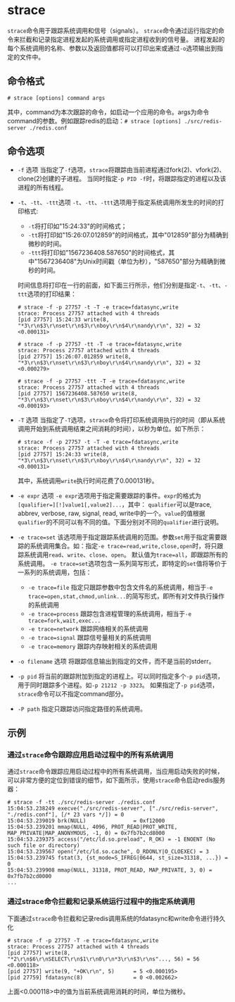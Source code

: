 # strace
`strace`命令用于跟踪系统调用和信号（signals）。
`strace`命令通过运行指定的命令来拦截和记录指定进程发起的系统调用或指定进程收到的信号量。
进程发起的每个系统调用的名称、参数以及返回值都将可以打印出来或通过`-o`选项输出到指定的文件中。

## 命令格式
```
# strace [options] command args
```
其中，command为本次跟踪的命令，如启动一个应用的命令。args为命令command的参数。例如跟踪redis的启动：`# strace [options] ./src/redis-server ./redis.conf`

## 命令选项

+ `-f` 选项
    当指定了`-f`选项，`strace`将跟踪由当前进程通过fork(2)、vfork(2)、clone(2)创建的子进程。
    当同时指定`-p PID -f`时，将跟踪指定的进程以及该进程的所有线程。
+ `-t`、`-tt`、`-ttt`选项
    `-t`、`-tt`、`-ttt`选项用于指定系统调用所发生的时间的打印格式:
    - `-t`将打印如"15:24:33"的时间格式；
    - `-tt`将打印如"15:26:07.012859"的时间格式，其中"012859"部分为精确到微秒的时间。
    - `-ttt`将打印如"1567236408.587650"的时间格式，其中"1567236408"为Unix时间戳（单位为秒），"587650"部分为精确到微秒的时间。

    时间信息将打印在一行的前面，如下面三行所示，他们分别是指定`-t`、`-tt`、`-ttt`选项的打印结果：
    ```
    # strace -f -p 27757 -t -T -e trace=fdatasync,write
    strace: Process 27757 attached with 4 threads
    [pid 27757] 15:24:33 write(8, "*3\r\n$3\r\nset\r\n$3\r\nboy\r\n$4\r\nandy\r\n", 32) = 32 <0.000131>

    # strace -f -p 27757 -tt -T -e trace=fdatasync,write
    strace: Process 27757 attached with 4 threads
    [pid 27757] 15:26:07.012859 write(8, "*3\r\n$3\r\nset\r\n$3\r\nboy\r\n$4\r\nandy\r\n", 32) = 32 <0.000279>

    # strace -f -p 27757 -ttt -T -e trace=fdatasync,write
    strace: Process 27757 attached with 4 threads
    [pid 27757] 1567236408.587650 write(8, "*3\r\n$3\r\nset\r\n$3\r\nboy\r\n$4\r\nandy\r\n", 32) = 32 <0.000193>
    ```
+ `-T` 选项
    当指定了`-T`选项，`strace`命令将打印系统调用执行的时间（即从系统调用开始到系统调用结束之间消耗的时间），以秒为单位。如下所示：
    ```
    # strace -f -p 27757 -t -T -e trace=fdatasync,write
    strace: Process 27757 attached with 4 threads
    [pid 27757] 15:24:33 write(8, "*3\r\n$3\r\nset\r\n$3\r\nboy\r\n$4\r\nandy\r\n", 32) = 32 <0.000131>
    ```
    其中，系统调用`write`执行时间花费了0.000131秒。
+ `-e expr` 选项
    `-e expr`选项用于指定需要跟踪的事件。`expr`的格式为`[qualifier=][!]value1[,value2]...`，其中：
    `qualifier`可以是trace, abbrev, verbose, raw, signal, read, write中的一个。`value`的值根据`qualifier`的不同可以有不同的值。下面分别对不同的`qualifier`进行说明。
+ `-e trace=set`
    该选项用于指定跟踪系统调用的范围。参数`set`用于指定需要跟踪的系统调用集合。如：指定`-e trace=read,write,close,open`时，将只跟踪系统调用`read`、`write`、`close`、`open`。
    默认值为`trace=all`，即跟踪所有的系统调用。
    `-e trace=set`选项包含一系列简写形式，即特定的`set`值将等价于一系列的系统调用，包括：
    - `-e trace=file`
        指定只跟踪参数中包含文件名的系统调用，相当于`-e trace=open,stat,chmod,unlink...`的简写形式，即所有对文件执行操作的系统调用
    - `-e trace=process`
        跟踪包含进程管理的系统调用，相当于`-e trace=fork,wait,exec...`
    - `-e trace=network`
        跟踪网络相关的系统调用
    - `-e trace=signal`
        跟踪信号量相关的系统调用
    - `-e trace=memory`
        跟踪内存映射相关的系统调用
+ `-o filename` 选项
    将跟踪信息输出到指定的文件，而不是当前的stderr。
+ `-p pid`
    将当前的跟踪附加到指定的进程上。可以同时指定多个`-p pid`选项，用于同时跟踪多个进程。如`-p 21212 -p 3323`。
    如果指定了`-p pid`选项，`strace`命令可以不指定command部分。
+ `-P path`
    指定只跟踪访问指定路径的系统调用。

## 示例

### 通过`strace`命令跟踪应用启动过程中的所有系统调用
通过`strace`命令跟踪应用启动过程中的所有系统调用，当应用启动失败的时候，可以非常方便的定位到错误的细节，如下面所示，使用`strace`命令启动redis服务器：
```
# strace -f -tt ./src/redis-server ./redis.conf 
15:04:53.238249 execve("./src/redis-server", ["./src/redis-server", "./redis.conf"], [/* 23 vars */]) = 0
15:04:53.239019 brk(NULL)               = 0xf12000
15:04:53.239201 mmap(NULL, 4096, PROT_READ|PROT_WRITE, MAP_PRIVATE|MAP_ANONYMOUS, -1, 0) = 0x7fb7b2cd8000
15:04:53.239375 access("/etc/ld.so.preload", R_OK) = -1 ENOENT (No such file or directory)
15:04:53.239567 open("/etc/ld.so.cache", O_RDONLY|O_CLOEXEC) = 3
15:04:53.239745 fstat(3, {st_mode=S_IFREG|0644, st_size=31318, ...}) = 0
15:04:53.239908 mmap(NULL, 31318, PROT_READ, MAP_PRIVATE, 3, 0) = 0x7fb7b2cd0000
...
```


### 通过strace命令拦截和记录系统运行过程中的指定系统调用
下面通过`strace`命令拦截和记录redis调用系统的fdatasync和write命令进行持久化
```
# strace -f -p 27757 -T -e trace=fdatasync,write
strace: Process 27757 attached with 4 threads
[pid 27757] write(8, "*2\r\n$6\r\nSELECT\r\n$1\r\n0\r\n*3\r\n$3\r\ns"..., 56) = 56 <0.000118>
[pid 27757] write(9, "+OK\r\n", 5)      = 5 <0.000195>
[pid 27759] fdatasync(8)                = 0 <0.002662>
```
上面<0.000118>中的值为当前系统调用消耗的时间，单位为微秒。